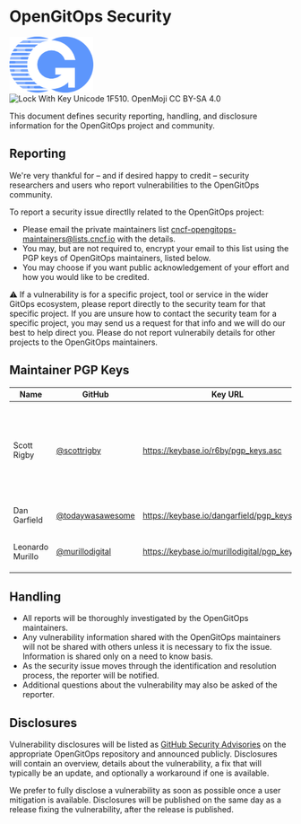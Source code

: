 # OpenGitOps Security

<!-- markdownlint-disable MD033 -->
<p><img src="https://raw.githubusercontent.com/cncf/artwork/master/projects/opengitops/icon/color/opengitops-icon-color.svg" alt="OpenGitOps logo icon color" width="150" valign="middle">
<img src="https://openmoji.org/data/color/svg/1F510.svg" alt="Lock With Key Unicode 1F510. OpenMoji CC BY-SA 4.0" width="150" valign="middle"></p>

This document defines security reporting, handling, and disclosure information for the OpenGitOps project and community.

## Reporting

We're very thankful for – and if desired happy to credit – security researchers and users who report vulnerabilities to the OpenGitOps community.

To report a security issue directlly related to the OpenGitOps project:

- Please email the private maintainers list <cncf-opengitops-maintainers@lists.cncf.io> with the details.
- You may, but are not required to, encrypt your email to this list using the PGP keys of OpenGitOps maintainers, listed below.
- You may choose if you want public acknowledgement of your effort and how you would like to be credited.

⚠️ If a vulnerability is for a specific project, tool or service in the wider GitOps ecosystem, please report directly to the security team for that specific project.
If you are unsure how to contact the security team for a specific project, you may send us a request for that info and we will do our best to help direct you.
Please do not report vulnerabily details for other projects to the OpenGitOps maintainers.

## Maintainer PGP Keys

| Name | GitHub | Key URL | Fingerprint |
| -- | -- | -- | -- |
| Scott Rigby | [@scottrigby](https://github.com/scottrigby) | <https://keybase.io/r6by/pgp_keys.asc> | 208D D36E D5BB 3745 A167 43A4 C7C6 FBB5 B91C 1155 |
| Dan Garfield | [@todaywasawesome](https://github.com/todaywasawesome) | <https://keybase.io/dangarfield/pgp_keys.asc> | EDD6 6C22 E665 61FE |
| Leonardo Murillo | [@murillodigital](https://github.com/murillodigital) | <https://keybase.io/murillodigital/pgp_keys.asc> | 8A45 0318 A616 94BD |

## Handling

- All reports will be thoroughly investigated by the OpenGitOps maintainers.
- Any vulnerability information shared with the OpenGitOps maintainers will not be shared with others unless it is necessary to fix the issue.
  Information is shared only on a need to know basis.
- As the security issue moves through the identification and resolution process, the reporter will be notified.
- Additional questions about the vulnerability may also be asked of the reporter.

## Disclosures

Vulnerability disclosures will be listed as [GitHub Security Advisories](https://docs.github.com/en/code-security/security-advisories) on the appropriate OpenGitOps repository and announced publicly.
Disclosures will contain an overview, details about the vulnerability, a fix that will typically be an update, and optionally a workaround if one is available.

We prefer to fully disclose a vulnerability as soon as possible once a user mitigation is available.
Disclosures will be published on the same day as a release fixing the vulnerability, after the release is published.
